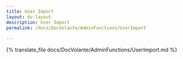 ```yaml
---
title: User Import
layout: dv-layout
description: User Import
permalink: /docs/DocVolante/AdminFunctions/UserImport
 
---
```


{% translate_file docs/DocVolante/AdminFunctions/UserImport.md %}